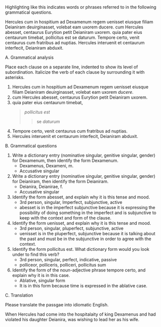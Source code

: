 

Highlighting like this indicates words or phrases referred to in the following grammatical questions.

Hercules cum in hospitium ad Dexamenum regem uenisset eiusque filiam Deianiram deuirginasset, volebat eam uxorem ducere. cum Hercules abesset, centaurus Eurytion petit Deianiram uxorem. quia pater eius centaurum timebat, pollicitus est se daturum. Tempore certo, venit centaurus cum fratribus ad nuptias. Hercules interuenit et centaurum interfecit, Deianiram abduxit.


A. Grammatical analysis

Place each clause on a separate line, indented to show its level of subordination. Italicize the verb of each clause by surrounding it with asterisks.

1. Hercules cum in hospitium ad Dexamenum regem uenisset eiusque filiam Deianiram deuirginasset,
volebat eam uxorem *ducere*.
1. cum Hercules abesset, centaurus Eurytion petit Deianiram uxorem.
1. quia pater eius centaurum timebat,
     > *pollicitus est* 
      >> se *daturum*
1. Tempore certo, venit centaurus cum fratribus ad nuptias. 
1. Hercules interuenit et centaurum interfecit, Deianiram abduxit.


B. Grammatical questions

1. Write a dictionary entry (nominative singular, genitive singular, gender) for Dexamenum, then identify the form Dexamenum.
    - Dexamenus, Dexameni, m.
    - Accusative singular
1. Write a dictionary entry (nominative singular, genitive singular, gender) for Deianiram, then identify the form Deianiram.
    - Deianira, Deianirae, f. 
    - Accusative singular 
1. Identify the form abesset, and explain why it is this tense and mood.
    - 3rd person, singular, Imperfect, subjunctive, active
    - abesset is in the imperfect subjunctive because it is expressing the possibility of doing something in the imperfect and is subjunctive to keep with the context and form of the clause. 
1. Identify the form uenisset, and explain why it is this tense and mood.
    - 3rd person, singular, pluperfect, subjunctive, active
    - uenisset is in the pluperfect, subjunctive because it is talking about the past and must be in the subjunctive in order to agree with the context. 
1. Identify the form pollicitus est. What dictionary form would you look under to find this verb?
    - 3rd person, singular, perfect, indicative, passive
    - polliceor, polliceris, polliceri, pollicitus sum 
1. Identify the form of the noun-adjective phrase tempore certo, and explain why it is in this case.
    - Ablative, singular form
    - It is in this form because time is expressed in the ablative case. 
    
C. Translation

Please translate the passgae into idiomatic English.

When Hercules had come into the hospitalaity of king Dexamenus and had violated his daughter Deianira, was wishing to lead her as his wife. 
